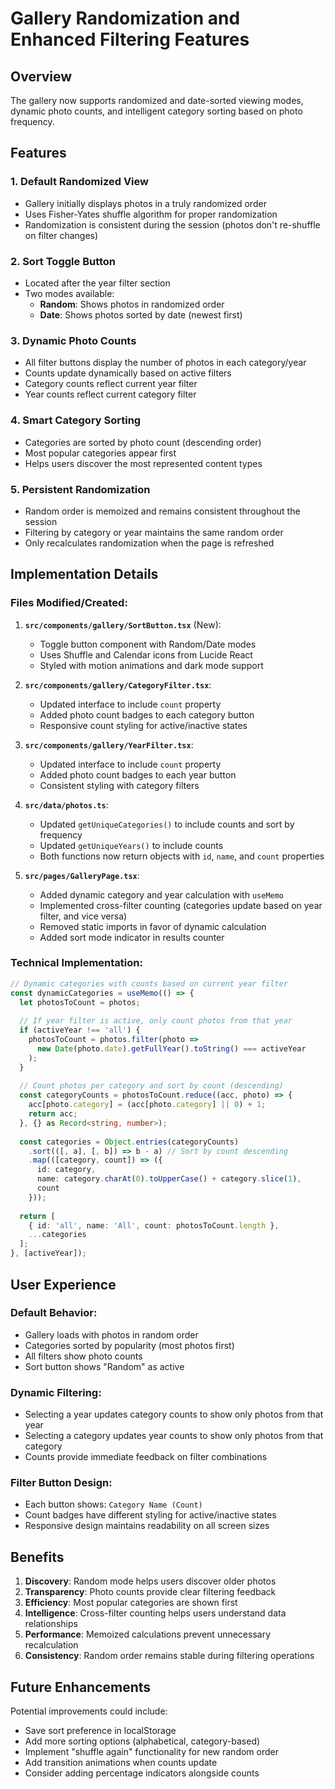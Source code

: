 # Gallery Randomization and Enhanced Filtering Features

## Overview

The gallery now supports randomized and date-sorted viewing modes, dynamic photo counts, and intelligent category sorting based on photo frequency.

## Features

### 1. **Default Randomized View**
- Gallery initially displays photos in a truly randomized order
- Uses Fisher-Yates shuffle algorithm for proper randomization
- Randomization is consistent during the session (photos don't re-shuffle on filter changes)

### 2. **Sort Toggle Button**
- Located after the year filter section
- Two modes available:
  - **Random**: Shows photos in randomized order
  - **Date**: Shows photos sorted by date (newest first)

### 3. **Dynamic Photo Counts**
- All filter buttons display the number of photos in each category/year
- Counts update dynamically based on active filters
- Category counts reflect current year filter
- Year counts reflect current category filter

### 4. **Smart Category Sorting**
- Categories are sorted by photo count (descending order)
- Most popular categories appear first
- Helps users discover the most represented content types

### 5. **Persistent Randomization**
- Random order is memoized and remains consistent throughout the session
- Filtering by category or year maintains the same random order
- Only recalculates randomization when the page is refreshed

## Implementation Details

### Files Modified/Created:

1. **`src/components/gallery/SortButton.tsx`** (New):
   - Toggle button component with Random/Date modes
   - Uses Shuffle and Calendar icons from Lucide React
   - Styled with motion animations and dark mode support

2. **`src/components/gallery/CategoryFilter.tsx`**:
   - Updated interface to include `count` property
   - Added photo count badges to each category button
   - Responsive count styling for active/inactive states

3. **`src/components/gallery/YearFilter.tsx`**:
   - Updated interface to include `count` property
   - Added photo count badges to each year button
   - Consistent styling with category filters

4. **`src/data/photos.ts`**:
   - Updated `getUniqueCategories()` to include counts and sort by frequency
   - Updated `getUniqueYears()` to include counts
   - Both functions now return objects with `id`, `name`, and `count` properties

5. **`src/pages/GalleryPage.tsx`**:
   - Added dynamic category and year calculation with `useMemo`
   - Implemented cross-filter counting (categories update based on year filter, and vice versa)
   - Removed static imports in favor of dynamic calculation
   - Added sort mode indicator in results counter

### Technical Implementation:

```typescript
// Dynamic categories with counts based on current year filter
const dynamicCategories = useMemo(() => {
  let photosToCount = photos;
  
  // If year filter is active, only count photos from that year
  if (activeYear !== 'all') {
    photosToCount = photos.filter(photo => 
      new Date(photo.date).getFullYear().toString() === activeYear
    );
  }
  
  // Count photos per category and sort by count (descending)
  const categoryCounts = photosToCount.reduce((acc, photo) => {
    acc[photo.category] = (acc[photo.category] || 0) + 1;
    return acc;
  }, {} as Record<string, number>);
  
  const categories = Object.entries(categoryCounts)
    .sort(([, a], [, b]) => b - a) // Sort by count descending
    .map(([category, count]) => ({ 
      id: category, 
      name: category.charAt(0).toUpperCase() + category.slice(1),
      count
    }));
  
  return [
    { id: 'all', name: 'All', count: photosToCount.length },
    ...categories
  ];
}, [activeYear]);
```

## User Experience

### Default Behavior:
- Gallery loads with photos in random order
- Categories sorted by popularity (most photos first)
- All filters show photo counts
- Sort button shows "Random" as active

### Dynamic Filtering:
- Selecting a year updates category counts to show only photos from that year
- Selecting a category updates year counts to show only photos from that category
- Counts provide immediate feedback on filter combinations

### Filter Button Design:
- Each button shows: `Category Name (Count)`
- Count badges have different styling for active/inactive states
- Responsive design maintains readability on all screen sizes

## Benefits

1. **Discovery**: Random mode helps users discover older photos
2. **Transparency**: Photo counts provide clear filtering feedback
3. **Efficiency**: Most popular categories are shown first
4. **Intelligence**: Cross-filter counting helps users understand data relationships
5. **Performance**: Memoized calculations prevent unnecessary recalculation
6. **Consistency**: Random order remains stable during filtering operations

## Future Enhancements

Potential improvements could include:
- Save sort preference in localStorage
- Add more sorting options (alphabetical, category-based)
- Implement "shuffle again" functionality for new random order
- Add transition animations when counts update
- Consider adding percentage indicators alongside counts 
